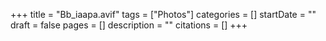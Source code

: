 +++
title = "Bb_iaapa.avif"
tags = ["Photos"]
categories = []
startDate = ""
draft = false
pages = []
description = ""
citations = []
+++
